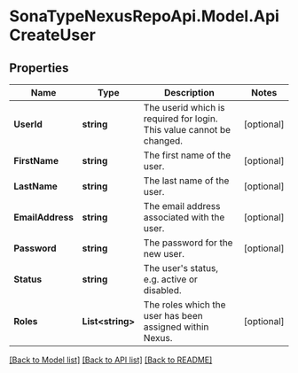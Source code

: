 # SonaTypeNexusRepoApi.Model.ApiCreateUser
## Properties

Name | Type | Description | Notes
------------ | ------------- | ------------- | -------------
**UserId** | **string** | The userid which is required for login. This value cannot be changed. | [optional] 
**FirstName** | **string** | The first name of the user. | [optional] 
**LastName** | **string** | The last name of the user. | [optional] 
**EmailAddress** | **string** | The email address associated with the user. | [optional] 
**Password** | **string** | The password for the new user. | [optional] 
**Status** | **string** | The user&#39;s status, e.g. active or disabled. | 
**Roles** | **List&lt;string&gt;** | The roles which the user has been assigned within Nexus. | [optional] 

[[Back to Model list]](../README.md#documentation-for-models) [[Back to API list]](../README.md#documentation-for-api-endpoints) [[Back to README]](../README.md)

